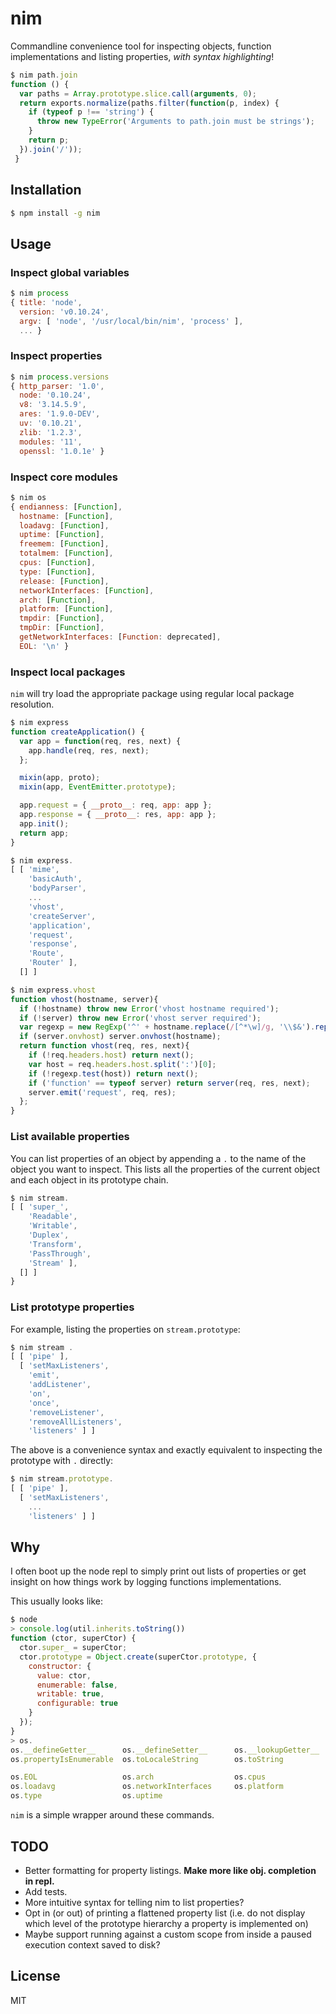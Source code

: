 # nim

Commandline convenience tool for inspecting objects, function implementations and listing properties, *with syntax highlighting*!

```js
$ nim path.join
function () {
  var paths = Array.prototype.slice.call(arguments, 0);
  return exports.normalize(paths.filter(function(p, index) {
    if (typeof p !== 'string') {
      throw new TypeError('Arguments to path.join must be strings');
    }
    return p;
  }).join('/'));
 }
```

## Installation

```bash
$ npm install -g nim
```

## Usage

### Inspect global variables

```js
$ nim process
{ title: 'node',
  version: 'v0.10.24',
  argv: [ 'node', '/usr/local/bin/nim', 'process' ],
  ... }
```
### Inspect properties

```js
$ nim process.versions
{ http_parser: '1.0',
  node: '0.10.24',
  v8: '3.14.5.9',
  ares: '1.9.0-DEV',
  uv: '0.10.21',
  zlib: '1.2.3',
  modules: '11',
  openssl: '1.0.1e' }
```

### Inspect core modules

```js
$ nim os
{ endianness: [Function],
  hostname: [Function],
  loadavg: [Function],
  uptime: [Function],
  freemem: [Function],
  totalmem: [Function],
  cpus: [Function],
  type: [Function],
  release: [Function],
  networkInterfaces: [Function],
  arch: [Function],
  platform: [Function],
  tmpdir: [Function],
  tmpDir: [Function],
  getNetworkInterfaces: [Function: deprecated],
  EOL: '\n' }
```

### Inspect local packages

`nim` will try load the appropriate package using regular local package resolution.

```js
$ nim express
function createApplication() {
  var app = function(req, res, next) {
    app.handle(req, res, next);
  };

  mixin(app, proto);
  mixin(app, EventEmitter.prototype);

  app.request = { __proto__: req, app: app };
  app.response = { __proto__: res, app: app };
  app.init();
  return app;
}
```
```js
$ nim express.
[ [ 'mime',
    'basicAuth',
    'bodyParser',
    ...
    'vhost',
    'createServer',
    'application',
    'request',
    'response',
    'Route',
    'Router' ],
  [] ]
```
```js
$ nim express.vhost
function vhost(hostname, server){
  if (!hostname) throw new Error('vhost hostname required');
  if (!server) throw new Error('vhost server required');
  var regexp = new RegExp('^' + hostname.replace(/[^*\w]/g, '\\$&').replace(/[*]/g, '(?:.*?)')  + '$', 'i');
  if (server.onvhost) server.onvhost(hostname);
  return function vhost(req, res, next){
    if (!req.headers.host) return next();
    var host = req.headers.host.split(':')[0];
    if (!regexp.test(host)) return next();
    if ('function' == typeof server) return server(req, res, next);
    server.emit('request', req, res);
  };
}
```

### List available properties

You can list properties of an object by appending a `.` to the name of
the object you want to inspect. This lists all the properties of the
current object and each object in its prototype chain.

```js
$ nim stream.
[ [ 'super_',
    'Readable',
    'Writable',
    'Duplex',
    'Transform',
    'PassThrough',
    'Stream' ],
  [] ]
}
```

### List prototype properties

For example, listing the properties on `stream.prototype`:

```js
$ nim stream .
[ [ 'pipe' ],
  [ 'setMaxListeners',
    'emit',
    'addListener',
    'on',
    'once',
    'removeListener',
    'removeAllListeners',
    'listeners' ] ]
```

The above is a convenience syntax and exactly equivalent to inspecting the prototype with `.` directly:

```js
$ nim stream.prototype.
[ [ 'pipe' ],
  [ 'setMaxListeners',
    ...
    'listeners' ] ]
```


## Why

I often boot up the node repl to simply print out lists of properties or get insight on how things work by logging functions implementations.

This usually looks like:

```js
$ node
> console.log(util.inherits.toString())
function (ctor, superCtor) {
  ctor.super_ = superCtor;
  ctor.prototype = Object.create(superCtor.prototype, {
    constructor: {
      value: ctor,
      enumerable: false,
      writable: true,
      configurable: true
    }
  });
}
> os.
os.__defineGetter__      os.__defineSetter__      os.__lookupGetter__      os.__lookupSetter__      os.constructor           os.hasOwnProperty        os.isPrototypeOf
os.propertyIsEnumerable  os.toLocaleString        os.toString              os.valueOf

os.EOL                   os.arch                  os.cpus                  os.endianness            os.freemem               os.getNetworkInterfaces  os.hostname
os.loadavg               os.networkInterfaces     os.platform              os.release               os.tmpDir                os.tmpdir                os.totalmem
os.type                  os.uptime
```

`nim` is a simple wrapper around these commands.

## TODO

* Better formatting for property listings. **Make more like obj.<TAB> completion in repl.**
* Add tests.
* More intuitive syntax for telling nim to list properties?
* Opt in (or out) of printing a flattened property list (i.e. do not display which level of the prototype hierarchy a property is implemented on)
* Maybe support running against a custom scope from inside a paused execution context saved to disk?

## License

MIT
